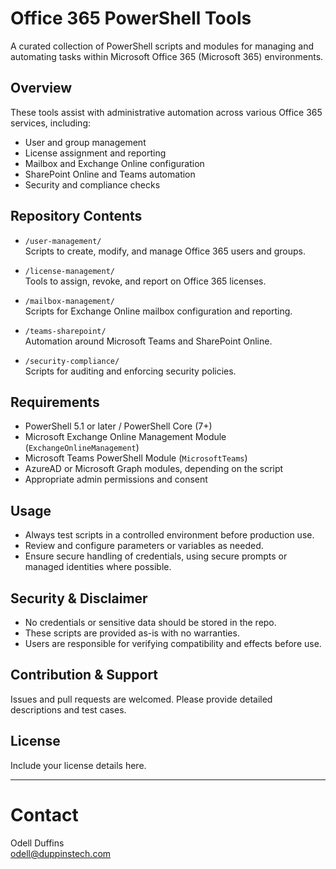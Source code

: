 # Office 365 PowerShell Tools

A curated collection of PowerShell scripts and modules for managing and automating tasks within Microsoft Office 365 (Microsoft 365) environments.

## Overview

These tools assist with administrative automation across various Office 365 services, including:

- User and group management  
- License assignment and reporting  
- Mailbox and Exchange Online configuration  
- SharePoint Online and Teams automation  
- Security and compliance checks  

## Repository Contents

- `/user-management/`  
  Scripts to create, modify, and manage Office 365 users and groups.

- `/license-management/`  
  Tools to assign, revoke, and report on Office 365 licenses.

- `/mailbox-management/`  
  Scripts for Exchange Online mailbox configuration and reporting.

- `/teams-sharepoint/`  
  Automation around Microsoft Teams and SharePoint Online.

- `/security-compliance/`  
  Scripts for auditing and enforcing security policies.

## Requirements

- PowerShell 5.1 or later / PowerShell Core (7+)  
- Microsoft Exchange Online Management Module (`ExchangeOnlineManagement`)  
- Microsoft Teams PowerShell Module (`MicrosoftTeams`)  
- AzureAD or Microsoft Graph modules, depending on the script  
- Appropriate admin permissions and consent

## Usage

- Always test scripts in a controlled environment before production use.  
- Review and configure parameters or variables as needed.  
- Ensure secure handling of credentials, using secure prompts or managed identities where possible.

## Security & Disclaimer

- No credentials or sensitive data should be stored in the repo.  
- These scripts are provided as-is with no warranties.  
- Users are responsible for verifying compatibility and effects before use.

## Contribution & Support

Issues and pull requests are welcomed. Please provide detailed descriptions and test cases.

## License

Include your license details here.

---

# Contact

Odell Duffins  
odell@duppinstech.com
